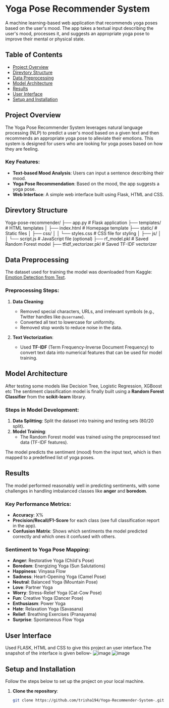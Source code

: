 # Yoga Pose Recommender System

A machine learning-based web application that recommends yoga poses based on the user's mood. The app takes a textual input describing the user's mood, processes it, and suggests an appropriate yoga pose to improve their mental or physical state.

## Table of Contents
- [Project Overview](#project-overview)
- [Direvtory Structure](#directory-structure)
- [Data Preprocessing](#data-preprocessing)
- [Model Architecture](#model-architecture)
- [Results](#results)
- [User Interface](#next-steps)
- [Setup and Installation](#setup-and-installation)

## Project Overview
The Yoga Pose Recommender System leverages natural language processing (NLP) to predict a user's mood based on a given text and then recommends an appropriate yoga pose to alleviate their emotions. This system is designed for users who are looking for yoga poses based on how they are feeling.

### Key Features:
- **Text-based Mood Analysis**: Users can input a sentence describing their mood.
- **Yoga Pose Recommendation**: Based on the mood, the app suggests a yoga pose.
- **Web Interface**: A simple web interface built using Flask, HTML and CSS.

## Direvtory Structure

Yoga-pose-recommender/
├── app.py                # Flask application
├── templates/            # HTML templates
│   ├── index.html        # Homepage template
├── static/               # Static files
│   ├── css/
│   │   └── styles.css    # CSS file for styling
│   ├── js/
│   │   └── script.js     # JavaScript file (optional)
├── rf_model.pkl          # Saved Random Forest model
├── tfidf_vectorizer.pkl  # Saved TF-IDF vectorizer

## Data Preprocessing
The dataset used for training the model was downloaded from Kaggle: [Emotion Detection from Text](https://www.kaggle.com/datasets/pashupatigupta/emotion-detection-from-text).

### Preprocessing Steps:
1. **Data Cleaning**: 
   - Removed special characters, URLs, and irrelevant symbols (e.g., Twitter handles like `@username`).
   - Converted all text to lowercase for uniformity.
   - Removed stop words to reduce noise in the data.
   
2. **Text Vectorization**:
   - Used **TF-IDF** (Term Frequency-Inverse Document Frequency) to convert text data into numerical features that can be used for model training.

## Model Architecture
After testing some models like Decision Tree, Logistic Regression, XGBoost etc The sentiment classification model is finally built using a **Random Forest Classifier** from the **scikit-learn** library.

### Steps in Model Development:
1. **Data Splitting**: Split the dataset into training and testing sets (80/20 split).
2. **Model Training**: 
   - The Random Forest model was trained using the preprocessed text data (TF-IDF features).
   
The model predicts the sentiment (mood) from the input text, which is then mapped to a predefined list of yoga poses.

## Results
The model performed reasonably well in predicting sentiments, with some challenges in handling imbalanced classes like **anger** and **boredom**.

### Key Performance Metrics:
- **Accuracy**: X%
- **Precision/Recall/F1-Score** for each class (see full classification report in the app).
- **Confusion Matrix**: Shows which sentiments the model predicted correctly and which ones it confused with others.

### Sentiment to Yoga Pose Mapping:
- **Anger**: Restorative Yoga (Child's Pose)
- **Boredom**: Energizing Yoga (Sun Salutations)
- **Happiness**: Vinyasa Flow
- **Sadness**: Heart-Opening Yoga (Camel Pose)
- **Neutral**: Balanced Yoga (Mountain Pose)
- **Love**: Partner Yoga
- **Worry**: Stress-Relief Yoga (Cat-Cow Pose)
- **Fun**: Creative Yoga (Dancer Pose)
- **Enthusiasm**: Power Yoga
- **Hate**: Relaxation Yoga (Savasana)
- **Relief**: Breathing Exercises (Pranayama)
- **Surprise**: Spontaneous Flow Yoga

## User Interface
   Used FLASK, HTML and CSS to give this project an user interface.The snapshot of the interface is given bellow-
   ![image](https://github.com/user-attachments/assets/7a0bdfd0-ca09-40d2-8988-02342b515918)
   ![image](https://github.com/user-attachments/assets/2bfcc7a8-260f-42cf-8348-4143d9c6ffb7)



## Setup and Installation
Follow the steps below to set up the project on your local machine.

1. **Clone the repository**:
   ```bash
   git clone https://github.com/trisha194/Yoga-Recommender-System-.git
